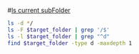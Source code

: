 #[ls current subFolder](https://www.xstnet.com/columns/linux-notes/basic/file-and-dir/only-show-dir.html)
```sh
ls -d */
ls -F $target_folder | grep '/$'
ls -l $target_folder | grep "^d"
find $target_folder -type d -maxdepth 1
```